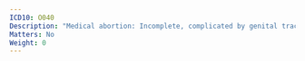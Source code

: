 ```yaml
---
ICD10: O040
Description: "Medical abortion: Incomplete, complicated by genital tract and pelvic infection"
Matters: No
Weight: 0
---
```


